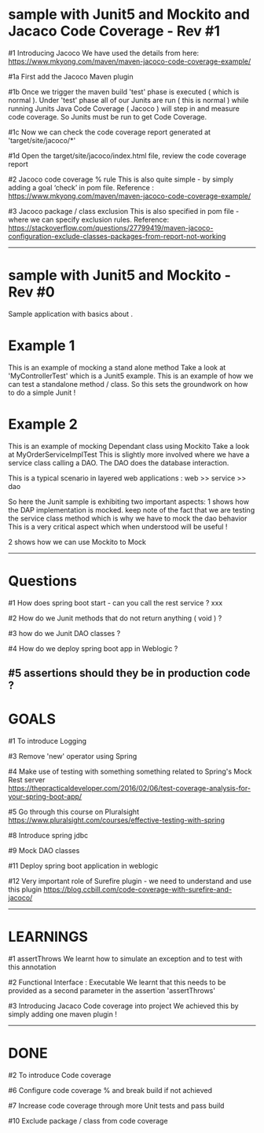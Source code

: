 # sample with Junit5 and Mockito and Jacaco Code Coverage  - Rev #1

#1 Introducing Jacoco
We have used the details from here:
https://www.mkyong.com/maven/maven-jacoco-code-coverage-example/

#1a 
First add the Jacoco Maven plugin 

#1b
Once we trigger the maven build 'test' phase is executed ( which is normal ).
Under 'test' phase all of our Junits are run ( this is normal ) 
while running Junits Java Code Coverage ( Jacoco ) will step in and measure code coverage.
So Junits must be run to get Code Coverage.

#1c
Now we can check the code coverage report generated at 'target/site/jacoco/*'

#1d
Open the target/site/jacoco/index.html file, review the code coverage report

#2 Jacoco code coverage % rule 
This is also quite simple - by simply adding a goal ‘check’ in pom file.
Reference :
https://www.mkyong.com/maven/maven-jacoco-code-coverage-example/

#3 Jacoco package / class exclusion 
This is also specified in pom file - where we can specify exclusion rules.
Reference:
https://stackoverflow.com/questions/27799419/maven-jacoco-configuration-exclude-classes-packages-from-report-not-working

---------------------------------------------------------------------------------------------
# sample with Junit5 and Mockito - Rev #0

Sample application with basics about .

# Example 1
This is an example of mocking a stand alone method 
Take a look at 'MyControllerTest' which is a Junit5 example.
This is an example of how we can test a standalone method / class.
So this sets the groundwork on how to do a simple Junit !

# Example 2
This is an example of mocking Dependant class using Mockito 
Take a look at MyOrderServiceImplTest
This is slightly more involved where we have a service class calling a DAO.
The DAO does the database interaction.

This is a typical scenario in layered web applications :
web >> service >> dao 

So here the Junit sample is exhibiting two important aspects:
1 shows how the DAP implementation is mocked.
  keep note of the fact that we are testing the service class method
  which is why we have to mock the dao behavior
  This is a very critical aspect which when understood will be useful !
  
2 shows how we can use Mockito to Mock

---------------------------------------------------------------------------------------------
# Questions 

#1 How does spring boot start - can you call the rest service ?
xxx

#2 How do we Junit methods that do not return anything ( void ) ?
 
#3 how do we Junit DAO classes ?
 
#4 How do we deploy spring boot app in Weblogic ? 

#5 assertions should they be in production code ?
---------------------------------------------------------------------------------------------
# GOALS
#1 To introduce Logging  

#3 Remove 'new' operator using Spring 

#4 Make use of testing with something something related to Spring's Mock Rest server  
https://thepracticaldeveloper.com/2016/02/06/test-coverage-analysis-for-your-spring-boot-app/

#5 Go through this course on Pluralsight
https://www.pluralsight.com/courses/effective-testing-with-spring

#8 Introduce spring jdbc 

#9 Mock DAO classes

#11 Deploy spring boot application in weblogic

#12 Very important role of Surefire plugin - we need to understand and use this plugin 
	 https://blog.ccbill.com/code-coverage-with-surefire-and-jacoco/

---------------------------------------------------------------------------------------------
# LEARNINGS

#1 assertThrows 
We learnt how to simulate an exception and to test with this annotation 

#2 Functional Interface : Executable
We learnt that this needs to be provided as a second parameter in the assertion 'assertThrows'

#3 Introducing Jacaco Code coverage into project
We achieved this by simply adding one maven plugin !

---------------------------------------------------------------------------------------------
# DONE

#2 To introduce Code coverage

#6 Configure code coverage % and break build if not achieved

#7 Increase code coverage through more Unit tests and pass build

#10 Exclude package / class from code coverage








 
